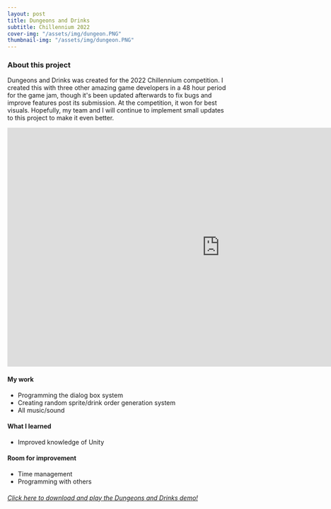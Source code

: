 ```yaml
---
layout: post
title: Dungeons and Drinks
subtitle: Chillennium 2022
cover-img: "/assets/img/dungeon.PNG"
thumbnail-img: "/assets/img/dungeon.PNG"
---
```



### About this project

Dungeons and Drinks was created for the 2022 Chillennium competition. I created this with three other amazing game developers in a 48 hour period for the game jam, though it's been updated afterwards to fix bugs and improve features post its submission. At the competition, it won for best visuals. Hopefully, my team and I will continue to implement small updates to this project to make it even better.

<iframe width="960" height="540" src="https://www.youtube.com/embed/WBIvvEimpY8" title="YouTube video player" frameborder="0" allow="accelerometer; autoplay; clipboard-write; encrypted-media; gyroscope; picture-in-picture" allowfullscreen></iframe>

#### My work

* Programming the dialog box system
* Creating random sprite/drink order generation system
* All music/sound

#### What I learned

* Improved knowledge of Unity

#### Room for improvement

* Time management
* Programming with others

<h6><a href="https://samanthemum.itch.io/dungeons-and-drinks">Click here to download and play the Dungeons and Drinks demo!</a></h6>